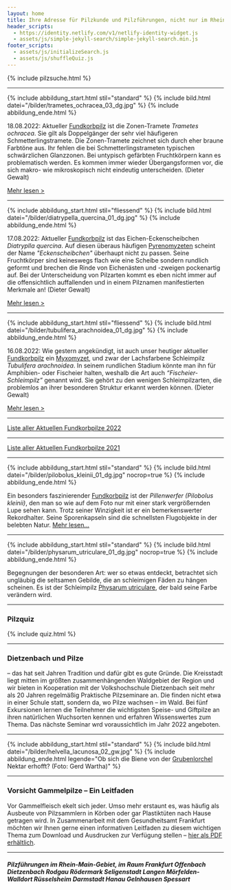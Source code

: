 ```yaml
---
layout: home
title: Ihre Adresse für Pilzkunde und Pilzführungen, nicht nur im Rhein-Main-Gebiet
header_scripts:
  - https://identity.netlify.com/v1/netlify-identity-widget.js
  - assets/js/simple-jekyll-search/simple-jekyll-search.min.js
footer_scripts:
  - assets/js/initializeSearch.js
  - assets/js/shuffleQuiz.js
---
```

{% include pilzsuche.html %}

- - -

{% include abbildung_start.html stil="standard" %}
{% include bild.html datei="/bilder/trametes_ochracea_03_dg.jpg" %}
{% include abbildung_ende.html %}

18.08.2022: Aktueller [Fundkorbpilz](AA "Glossar-") ist die Zonen-Tramete *Trametes ochracea*. Sie gilt als Doppelgänger der sehr viel häufigeren Schmetterlingstramete. Die Zonen-Tramete zeichnet sich durch eher braune Farbtöne aus. Ihr fehlen die bei Schmetterlingstrameten typischen schwärzlichen Glanzzonen. Bei untypisch gefärbten Fruchtkörpern kann es problematisch werden. Es kommen immer wieder Übergangsformen vor, die sich makro- wie mikroskopisch nicht eindeutig unterscheiden. (Dieter Gewalt)

[Mehr lesen >](/pilze/trametes-ochracea-ockertramete-zonentramete)

<div style="clear:  both"></div>

- - -

{% include abbildung_start.html stil="fliessend" %}
{% include bild.html datei="/bilder/diatrypella_quercina_01_dg.jpg" %}
{% include abbildung_ende.html %}

17.08.2022: Aktueller [Fundkorbpilz](AA "Glossar-") ist das Eichen-Eckenscheibchen *Diatryplla quercina*. Auf diesen überaus häufigen [Pyrenomyzeten](Pyrenomyzeten "Glossar") scheint der Name *"Eckenscheibchen"* überhaupt nicht zu passen. Seine Fruchtkörper sind keineswegs flach wie eine Scheibe sondern rundlich geformt und brechen die Rinde von Eichenästen und -zweigen pockenartig auf. Bei der Unterscheidung von Pilzarten kommt es eben nicht immer auf die offensichtlich auffallenden und in einem Pilznamen manifestierten Merkmale an! (Dieter Gewalt)

[Mehr lesen >](/pilze/diatrypella-quercina-eichen-eckenscheibchen)

<div style="clear:  both"></div>

- - -

{% include abbildung_start.html stil="fliessend" %}
{% include bild.html datei="/bilder/tubulifera_arachnoidea_01_dg.jpg" %}
{% include abbildung_ende.html %}

16.08.2022: Wie gestern angekündigt, ist auch unser heutiger aktueller [Fundkorbpilz](AA "Glossar-") ein [Myxomyzet](/verwandt/schleimpilze-myxomyzeten), und zwar der Lachsfarbene Schleimpilz *Tubulifera arachnoidea*. In seinem rundlichen Stadium könnte man ihn für Amphibien- oder Fischeier halten, weshalb die Art auch *“Fischeier-Schleimpilz”* genannt wird. Sie gehört zu den wenigen Schleimpilzarten, die problemlos an ihrer besonderen Struktur erkannt werden können. (Dieter Gewalt)

[Mehr lesen >](/pilze/tubulifera-arachnoidea-lachsfarbener-schleimpilz)

<div style="clear:  both"></div>

- - -

[Liste aller Aktuellen Fundkorbpilze 2022](/artikel/liste-aller-aktuellen-fundkorbpilze-2022.html)

- - -

[Liste aller Aktuellen Fundkorbpilze 2021](/artikel/liste-aller-aktuellen-fundkorbpilze-2021.html)

- - -

{% include abbildung_start.html stil="standard" %}
{% include bild.html datei="/bilder/pilobolus_kleinii_01_dg.jpg" nocrop=true %}
{% include abbildung_ende.html %}

Ein besonders faszinierender [Fundkorbpilz](AA "Glossar-") ist der *Pillenwerfer (Pilobolus kleinii)*, den man so wie auf dem Foto nur mit einer stark vergrößernden Lupe sehen kann. Trotz seiner Winzigkeit ist er ein bemerkenswerter Rekordhalter. Seine Sporenkapseln sind die schnellsten Flugobjekte in der belebten Natur. [Mehr lesen...](/pilze/pilobolus-kleinii-pillenwerfer)

- - -

{% include abbildung_start.html stil="standard" %}
{% include bild.html datei="/bilder/physarum_utriculare_01_dg.jpg" nocrop=true %}
{% include abbildung_ende.html %}

Begegnungen der besonderen Art: wer so etwas entdeckt, betrachtet sich ungläubig die seltsamen Gebilde, die an schleimigen Fäden zu hängen scheinen. Es ist der Schleimpilz [Physarum utriculare](/pilze/physarum-utriculare-fadenfruchtschleimpilz), der bald seine Farbe verändern wird.

- - -

### Pilzquiz

{% include quiz.html %}

- - -

### Dietzenbach und Pilze

– das hat seit Jahren Tradition und dafür gibt es gute Gründe. Die Kreisstadt liegt mitten im größten zusammenhängenden Waldgebiet der Region und wir bieten in Kooperation mit der Volkshochschule Dietzenbach seit mehr als 20 Jahren regelmäßig Praktische Pilzseminare an. Die finden nicht etwa in einer Schule statt, sondern da, wo Pilze wachsen – im Wald. Bei fünf Exkursionen lernen die Teilnehmer die wichtigsten Speise- und Giftpilze an ihren natürlichen Wuchsorten kennen und erfahren Wissenswertes zum Thema. Das nächste Seminar wrd voraussichtlich im Jahr 2022 angeboten.  

- - -

{% include abbildung_start.html stil="standard" %}
{% include bild.html datei="/bilder/helvella_lacunosa_02_gw.jpg" %}
{% include abbildung_ende.html legende="Ob sich die Biene von der <a href='/pilze/helvella-lacunosa-grubenlorchel'>Grubenlorchel</a> Nektar erhofft?  (Foto: Gerd Wartha)" %}

- - -

### Vorsicht Gammelpilze – Ein Leitfaden

Vor Gammelfleisch ekelt sich jeder. Umso mehr erstaunt es, was häufig als Ausbeute von Pilzsammlern in Körben oder gar Plastiktüten nach Hause getragen wird. In Zusammenarbeit mit dem Gesundheitsamt Frankfurt möchten wir Ihnen gerne einen informativen Leitfaden zu diesem wichtigen Thema zum Download und Ausdrucken zur Verfügung stellen – [hier als PDF erhältlich](/assets/docs/Fundkorb.de-Gammelpilze.pdf).

- - -

##### Pilzführungen im Rhein-Main-Gebiet, im Raum Frankfurt Offenbach Dietzenbach Rodgau Rödermark Seligenstadt Langen Mörfelden-Walldort Rüsselsheim Darmstadt Hanau Gelnhausen Spessart